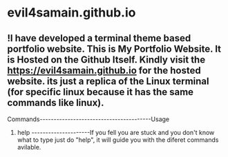 # evil4samain.github.io 
!I have developed a terminal theme based portfolio website.
This is My Portfolio Website.
It is Hosted on the Github Itself.
Kindly visit the https://evil4samain.github.io    for the hosted website.
its just a replica of the Linux terminal (for specific linux because it has the same commands like linux).
------------------------------------------------------------------------------------------------

  Commands----------------------------------------Usage
1. help ---------------------If you fell you are stuck and you don't know what to type just do "help", it will guide you with the diferet commands avilable.
